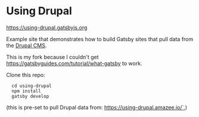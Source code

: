 # Using Drupal

https://using-drupal.gatsbyjs.org

Example site that demonstrates how to build Gatsby sites that pull data from the
[Drupal CMS](https://www.drupal.org/).


This is my fork because I couldn't get https://gatsbyguides.com/tutorial/what-gatsby to work.

Clone this repo:

  ```shell
    cd using-drupal
    npm install
    gatsby develop
```

(this is pre-set to pull Drupal data from: https://using-drupal.amazee.io/`,)

